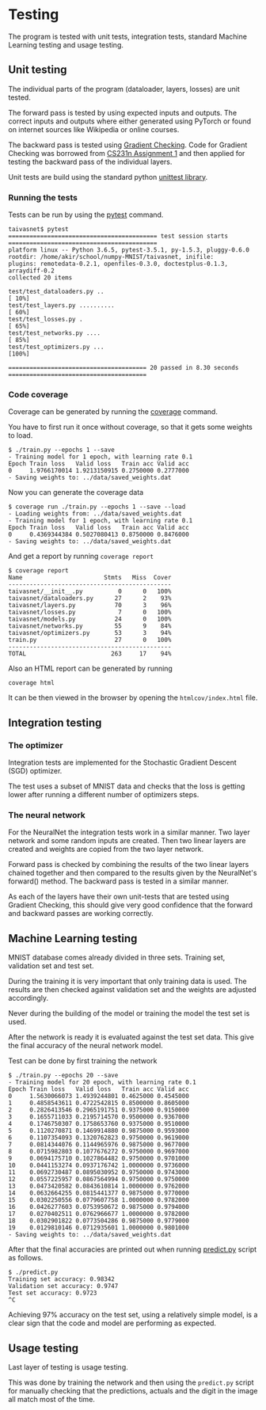 # Testing

The program is tested with unit tests, integration tests, standard Machine Learning testing and usage testing.

## Unit testing

The individual parts of the program (dataloader, layers, losses) are unit tested.

The forward pass is tested by using expected inputs and outputs. The correct inputs and outputs where either generated using PyTorch or found on internet sources like Wikipedia or online courses.

The backward pass is tested using [Gradient Checking](http://ufldl.stanford.edu/wiki/index.php/Gradient_checking_and_advanced_optimization). Code for Gradient Checking was borrowed from [CS231n Assignment 1](http://cs231n.github.io/assignments2016/assignment1/) and then applied for testing the backward pass of the individual layers.

Unit tests are build using the standard python [unittest library](https://docs.python.org/3/library/unittest.html).

### Running the tests

Tests can be run by using the [pytest](https://docs.pytest.org/en/latest/) command.

```
taivasnet$ pytest
========================================== test session starts ==========================================
platform linux -- Python 3.6.5, pytest-3.5.1, py-1.5.3, pluggy-0.6.0
rootdir: /home/akir/school/numpy-MNIST/taivasnet, inifile:
plugins: remotedata-0.2.1, openfiles-0.3.0, doctestplus-0.1.3, arraydiff-0.2
collected 20 items

test/test_dataloaders.py ..                                                                       [ 10%]
test/test_layers.py ..........                                                                    [ 60%]
test/test_losses.py .                                                                             [ 65%]
test/test_networks.py ....                                                                        [ 85%]
test/test_optimizers.py ...                                                                       [100%]

======================================= 20 passed in 8.30 seconds =======================================
```

### Code coverage

Coverage can be generated by running the [coverage](https://coverage.readthedocs.io/en/coverage-4.5.1a/) command.

You have to first run it once without coverage, so that it gets some weights to load.

```
$ ./train.py --epochs 1 --save
- Training model for 1 epoch, with learning rate 0.1
Epoch Train loss   Valid loss   Train acc Valid acc
0     1.9766170014 1.9213150915 0.2750000 0.2777000
- Saving weights to: ../data/saved_weights.dat
```

Now you can generate the coverage data

```
$ coverage run ./train.py --epochs 1 --save --load
- Loading weights from: ../data/saved_weights.dat
- Training model for 1 epoch, with learning rate 0.1
Epoch Train loss   Valid loss   Train acc Valid acc
0     0.4369344384 0.5027080413 0.8750000 0.8476000
- Saving weights to: ../data/saved_weights.dat
```

And get a report by running `coverage report`

```
$ coverage report
Name                       Stmts   Miss  Cover
----------------------------------------------
taivasnet/__init__.py          0      0   100%
taivasnet/dataloaders.py      27      2    93%
taivasnet/layers.py           70      3    96%
taivasnet/losses.py            7      0   100%
taivasnet/models.py           24      0   100%
taivasnet/networks.py         55      9    84%
taivasnet/optimizers.py       53      3    94%
train.py                      27      0   100%
----------------------------------------------
TOTAL                        263     17    94%
```

Also an HTML report can be generated by running

```
coverage html
```

It can be then viewed in the browser by opening the `htmlcov/index.html` file.

## Integration testing

### The optimizer
Integration tests are implemented for the Stochastic Gradient Descent (SGD) optimizer.

The test uses a subset of MNIST data and checks that the loss is getting lower after running a different number of optimizers steps.

### The neural network
For the NeuralNet the integration tests work in a similar manner. Two layer network and some random inputs are created. Then two linear layers are created and weights are copied from the two layer network.

Forward pass is checked by combining the results of the two linear layers chained together and then compared to the results given by the NeuralNet's forward() method. The backward pass is tested in a similar manner.

As each of the layers have their own unit-tests that are tested using Gradient Checking, this should give very good confidence that the forward and backward passes are working correctly.

## Machine Learning testing

MNIST database comes already divided in three sets. Training set, validation set and test set.

During the training it is very important that only training data is used. The results are then checked against validation set and the weights are adjusted accordingly.

Never during the building of the model or training the model the test set is used.

After the network is ready it is evaluated against the test set data. This give the final accuracy of the neural network model.

Test can be done by first training the network

```
$ ./train.py --epochs 20 --save
- Training model for 20 epoch, with learning rate 0.1
Epoch Train loss   Valid loss   Train acc Valid acc
0     1.5630066073 1.4939244801 0.4625000 0.4545000
1     0.4858543611 0.4722542815 0.8500000 0.8605000
2     0.2826413546 0.2965191751 0.9375000 0.9150000
3     0.1655711033 0.2195714570 0.9500000 0.9367000
4     0.1746750307 0.1758653760 0.9375000 0.9510000
5     0.1120270871 0.1469914880 0.9875000 0.9593000
6     0.1107354093 0.1320762823 0.9750000 0.9619000
7     0.0814344076 0.1144965976 0.9875000 0.9677000
8     0.0715982803 0.1077676272 0.9750000 0.9697000
9     0.0694175710 0.1027864482 0.9750000 0.9701000
10    0.0441153274 0.0937176742 1.0000000 0.9736000
11    0.0692730487 0.0895030952 0.9750000 0.9743000
12    0.0557225957 0.0867564994 0.9750000 0.9750000
13    0.0473420582 0.0843610814 1.0000000 0.9762000
14    0.0632664255 0.0815441377 0.9875000 0.9770000
15    0.0302250556 0.0779607758 1.0000000 0.9782000
16    0.0426277603 0.0753950672 0.9875000 0.9794000
17    0.0270402511 0.0762966677 1.0000000 0.9782000
18    0.0302901822 0.0773504286 0.9875000 0.9779000
19    0.0129810146 0.0712935601 1.0000000 0.9801000
- Saving weights to: ../data/saved_weights.dat
```

After that the final accuracies are printed out when running [predict.py](../taivasnet/predict.py) script as follows.

```
$ ./predict.py
Training set accuracy: 0.98342
Validation set accuracy: 0.9747
Test set accuracy: 0.9723
^C
```

Achieving 97% accuracy on the test set, using a relatively simple model, is a clear sign that the code and model are performing as expected.

## Usage testing

Last layer of testing is usage testing.

This was done by training the network and then using the `predict.py` script for manually checking that the predictions, actuals and the digit in the image all match most of the time.

